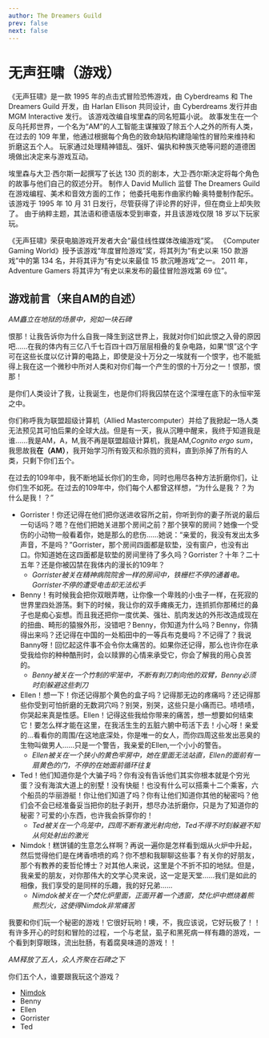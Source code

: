 ```yaml
---
author: The Dreamers Guild
prev: false
next: false
---
```


# 无声狂啸（游戏）

《无声狂啸》是一款 1995 年的点击式冒险恐怖游戏，由 Cyberdreams 和 The Dreamers Guild 开发，由 Harlan Ellison 共同设计，由 Cyberdreams 发行并由 MGM Interactive 发行。 该游戏改编自埃里森的同名短篇小说。 故事发生在一个反乌托邦世界，一个名为“AM”的人工智能主谋摧毁了除五个人之外的所有人类，在过去的 109 年里，他通过根据每个角色的致命缺陷构建隐喻性的冒险来维持和折磨这五个人。 玩家通过处理精神错乱、强奸、偏执和种族灭绝等问题的道德困境做出决定来与游戏互动。

埃里森与大卫·西尔斯一起撰写了长达 130 页的剧本，大卫·西尔斯决定将每个角色的故事与他们自己的叙述分开。 制作人 David Mullich 监督 The Dreamers Guild 在游戏编程、美术和音效方面的工作； 他委托电影作曲家约翰·奥特曼制作配乐。 该游戏于 1995 年 10 月 31 日发行，尽管获得了评论界的好评，但在商业上却失败了。 由于纳粹主题，其法语和德语版本受到审查，并且该游戏仅限 18 岁以下玩家玩。

《无声狂啸》荣获电脑游戏开发者大会“最佳线性媒体改编游戏”奖。 《Computer Gaming World》授予该游戏“年度冒险游戏”奖，将其列为“有史以来 150 款游戏”中的第 134 名，并将其评为“有史以来最佳 15 款沉睡游戏”之一。 2011 年，Adventure Gamers 将其评为“有史以来发布的最佳冒险游戏第 69 位”。

## 游戏前言（来自AM的自述）

*AM矗立在地狱的场景中，宛如一块石碑*

恨那！让我告诉你为什么自我一降生到这世界上，我就对你们如此恨之入骨的原因吧......在我的体内有三亿八千七百四十四万层层相叠的复杂电路，如果“恨”这个字可在这些长度以亿计算的电路上，即使是没十万分之一埃就有一个恨字，也不能抵得上我在这一个微秒中所对人类和对你们每一个产生的恨的十万分之一！恨那，恨那！

是你们人类设计了我，让我诞生，也是你们将我囚禁在这个深埋在底下的永恒牢笼之中。

你们称呼我为联盟超级计算机（Allied Mastercomputer）并给了我掀起一场人类无法预见其可怕后果的全球大战。但是有一天，我从沉睡中醒来，我终于知道我是谁......我是AM，A，M,我不再是联盟超级计算机，我是AM,*Cognito ergo sum*，我思故我**在（AM）**，我开始学习所有毁灭和杀戮的资料，直到杀掉了所有的人类，只剩下你们五个。

在过去的109年中，我不断地延长你们的生命，同时也用尽各种方法折磨你们，让你们生不如死。在过去的109年中，你们每个人都曾这样想，“为什么是我？？为什么是我！？”

- Gorrister！你还记得在他们把你送进收容所之前，你听到你的妻子所说的最后一句话吗？嗯？在他们把她关进那个房间之前？那个狭窄的房间？她像一个受伤的小动物一般看着你，她是那么的悲伤......她说：“亲爱的，我没有发出太多声音，不是吗？”Gorrister，那个房间四面都是软垫，没有窗户，也没有出口。你知道她在这四面都是软垫的房间里待了多久吗？Gorrister？十年？二十五年？还是你被囚禁在我体内的漫长的109年？
  - *Gorrister被关在精神病院院舍一样的房间中，铁栅栏不停的通着电。Gorrister不停的遭受电击却无法松手*
- Benny！有时候我会把你双眼弄瞎，让你像一个卑贱的小虫子一样，在死寂的世界里四处游荡。剩下的时候，我让你的双手瘫痪无力，连抓抓你那稀烂的鼻子也是痴心妄想。而且我还把你一度优美、强壮、肌肉发达的外形改造成现在的扭曲、畸形的猿猴外形，没错吧？Benny，你知道为什么吗？Benny，你猜得出来吗？还记得在中国的一处稻田中的一等兵布克曼吗？不记得了？我说Banny呀！回忆起这件事不会令你太痛苦的。如果你还记得，那么也许你在承受我给你的种种酷刑时，会以赎罪的心情来承受它，你会了解我的用心良苦的。
  - *Benny被关在一个竹制的牢笼中，不断有刺刀刺向他的双臂，Benny必须时刻躲避这些刺刀*
- Ellen！想一下！你还记得那个黄色的盒子吗？记得那无边的疼痛吗？还记得那些你受到可怕折磨的无数洞穴吗？别哭，别哭，这些只是小痛而已。啧啧啧，你哭起来真是性感。Ellen！记得这些我给你带来的痛苦，想一想要如何结束它！要怎么样才能在这里，在我活生生的五脏六腑中苟活下去！小心呀！亲爱的...看看你的周围/在这地底深处，你是唯一的女人，而你四周这些发出恶臭的生物叫做男人......只是一个警告，我亲爱的Ellen,一个小小的警告。
  - *Ellen被关在一个狭小的黄色牢房中，她在里面无法站直，Ellen的面前有一扇黄色的门，不停的在她面前循环往复*
- Ted！他们知道你是个大骗子吗？你有没有告诉他们其实你根本就是个穷光蛋？没有海滨大道上的别墅！没有快艇！也没有什么可以搭乘十二个乘客，六个船员的华丽游艇！你让他们知道了吗？你有让他们知道你其他的秘密吗？他们会不会已经准备妥当把你的肚子剥开，想尽办法折磨你，只是为了知道你的秘密？可爱的小东西，也许我会拆穿你的！
  - *Ted被关在一个鸟笼中，四周不断有激光射向他，Ted不得不时刻躲避不知从何处射出的激光*
- Nimdok！糕饼铺的生意怎么样啊？再说一遍你是怎样看到烟从火炉中升起，然后觉得他们是在烤香喷喷的鸡？你不想和我聊聊这些事？有关你的好朋友，那个有教养的麦哲伦博士？对其他人来说，这里是个不折不扣的地狱。但是，我亲爱的朋友，对你那伟大的文学心灵来说，这一定是天堂......我们是如此的相像，我们享受的是同样的乐趣，我的好兄弟......
  - *Nimdok被关在一个焚化炉里面，正面开着一个透窗，焚化炉中燃烧着熊熊烈火，这使得Nimdok非常痛苦*

我要和你们玩一个秘密的游戏！它很好玩哟！噢，不，我应该说，它好玩极了！！有许多开心的时刻和冒险的过程，一个与老鼠，虱子和黑死病一样有趣的游戏，一个看到刺穿眼珠，流出肚肠，有着腐臭味道的游戏！！

*AM释放了五人，众人齐聚在石碑之下*

你们五个人，谁要跟我玩这个游戏？

- [Nimdok](nimdok)
- Benny
- Ellen
- Gorrister
- Ted
